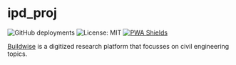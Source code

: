 # ipd_proj
![GitHub deployments](https://img.shields.io/github/deployments/shadyemansour/ipd_proj/production?logo=vercel&label=vercel)
![License: MIT](https://img.shields.io/badge/License-MIT-yellow.svg)
[![PWA Shields](https://www.pwa-shields.com/1.0.0/series/react/white/gray.svg)](https://ipd-proj-one.vercel.app/)

[Buildwise](https://ipd-proj-one.vercel.app/) is a digitized research platform that focusses on civil engineering topics.
